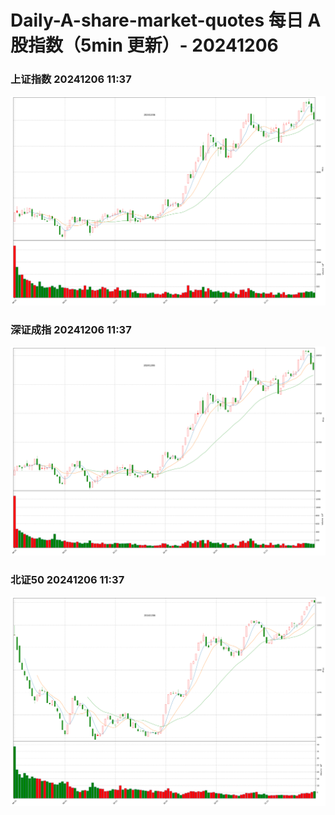 
# Daily-A-share-market-quotes 每日 A 股指数（5min 更新）- 20241206

### 上证指数 20241206 11:37
![](./fig/2024/12/20241206-sh000001.png)

### 深证成指 20241206 11:37
![](./fig/2024/12/20241206-sz399001.png)

### 北证50 20241206 11:37
![](./fig/2024/12/20241206-bj899050.png)
